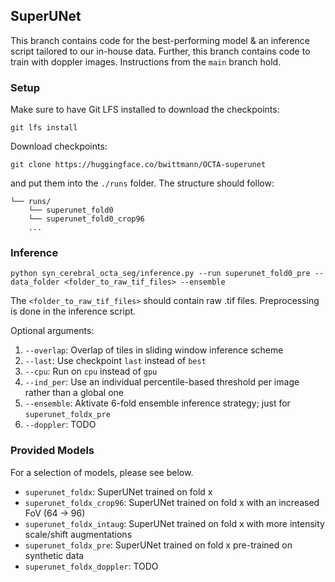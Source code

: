 ## SuperUNet

This branch contains code for the best-performing model & an inference script tailored to our in-house data. Further, this branch contains code to train with doppler images. Instructions from the `main` branch hold.

### Setup

Make sure to have Git LFS installed to download the checkpoints:

    git lfs install

Download checkpoints:

    git clone https://huggingface.co/bwittmann/OCTA-superunet

and put them into the `./runs` folder. The structure should follow:

    └── runs/
        └── superunet_fold0
        └── superunet_fold0_crop96
        ...

### Inference

    python syn_cerebral_octa_seg/inference.py --run superunet_fold0_pre --data_folder <folder_to_raw_tif_files> --ensemble

The `<folder_to_raw_tif_files>` should contain raw .tif files. Preprocessing is done in the inference script.

Optional arguments: 

1. `--overlap`: Overlap of tiles in sliding window inference scheme
2. `--last`: Use checkpoint `last` instead of `best`
3. `--cpu`: Run on `cpu` instead of `gpu`
4. `--ind_per`: Use an individual percentile-based threshold per image rather than a global one
5. `--ensemble`: Aktivate 6-fold ensemble inference strategy; just for `superunet_foldx_pre`
5. `--doppler`: TODO

### Provided Models
For a selection of models, please see below.

- `superunet_foldx`: SuperUNet trained on fold x
- `superunet_foldx_crop96`: SuperUNet trained on fold x with an increased FoV (64 -> 96)
- `superunet_foldx_intaug`: SuperUNet trained on fold x with more intensity scale/shift augmentations
- `superunet_foldx_pre`:  SuperUNet trained on fold x pre-trained on synthetic data
- `superunet_foldx_doppler`: TODO <!-- SuperUNet trained on fold x including Doppler data as additional input channels -->